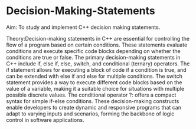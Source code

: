# Decision-Making-Statements

Aim: To study and implement C++ decision making statements.

Theory:Decision-making statements in C++ are essential for controlling the flow of a program based on certain conditions. These statements evaluate conditions and execute specific code blocks depending on whether the conditions are true or false. The primary decision-making statements in C++ include if, else if, else, switch, and conditional (ternary) operators. The if statement allows for executing a block of code if a condition is true, and can be extended with else if and else for multiple conditions. The switch statement provides a way to execute different code blocks based on the value of a variable, making it a suitable choice for situations with multiple possible discrete values. The conditional operator ?: offers a compact syntax for simple if-else conditions. These decision-making constructs enable developers to create dynamic and responsive programs that can adapt to varying inputs and scenarios, forming the backbone of logic control in software applications.
